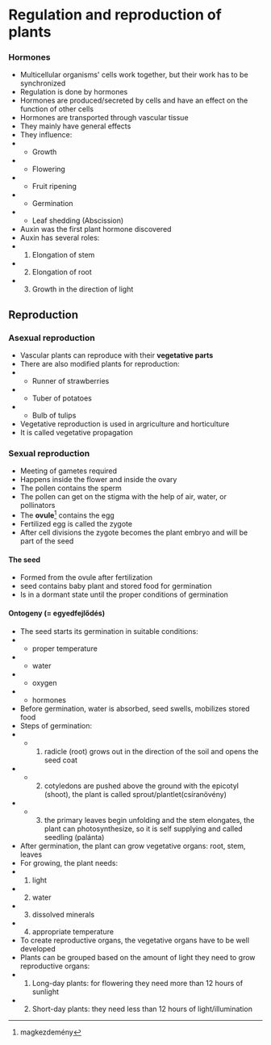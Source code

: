 # Regulation and reproduction of plants
### Hormones
- Multicellular organisms' cells work together, but their work has to be synchronized
- Regulation is done by hormones
- Hormones are produced/secreted by cells and have an effect on the function of other cells
- Hormones are transported through vascular tissue
- They mainly have general effects
- They influence:
- - Growth
- - Flowering
- - Fruit ripening
- - Germination
- - Leaf shedding (Abscission)
- Auxin was the first plant hormone discovered
- Auxin has several roles:
- 1. Elongation of stem
- 2. Elongation of root
- 3. Growth in the direction of light
## Reproduction
### Asexual reproduction
- Vascular plants can reproduce with their **vegetative parts**
- There are also modified plants for reproduction:
-  - Runner of strawberries
-  - Tuber of potatoes
-  - Bulb of tulips
- Vegetative reproduction is used in argriculture and horticulture
- It is called vegetative propagation
### Sexual reproduction
- Meeting of gametes required
- Happens inside the flower and inside the ovary
- The pollen contains the sperm
- The pollen can get on the stigma with the help of air, water, or pollinators
- The **ovule**[^1] contains the egg
- Fertilized egg is called the zygote
- After cell divisions the zygote becomes the plant embryo and will be part of the seed
#### The seed
- Formed from the ovule after fertilization
- seed contains baby plant and stored food for germination
- Is in a dormant state until the proper conditions of germination
#### Ontogeny (= egyedfejlődés)
- The seed starts its germination in suitable conditions:
- - proper temperature
- - water
- - oxygen
- - hormones
- Before germination, water is absorbed, seed swells, mobilizes stored food
- Steps of germination:
- - 1. radicle (root) grows out in the direction of the soil and opens the seed coat
- - 2. cotyledons are pushed above the ground with the epicotyl (shoot), the plant is called sprout/plantlet(csíranövény)
- - 3. the primary leaves begin unfolding and the stem elongates, the plant can photosynthesize, so it is self supplying and called seedling (palánta)
- After germination, the plant can grow vegetative organs: root, stem, leaves
- For growing, the plant needs:
- 1. light
- 2. water
- 3. dissolved minerals
- 4. appropriate temperature
- To create reproductive organs, the vegetative organs have to be well developed
- Plants can be grouped based on the amount of light they need to grow reproductive organs:
- 1. Long-day plants: for flowering they need more than 12 hours of sunlight
- 2. Short-day plants: they need less than 12 hours of light/illumination
[^1]: magkezdemény